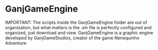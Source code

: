 # GanjGameEngine
IMPORTANT: The scripts inside the GanjGameEngine folder are out of organization, but what matters is the .sln file is perfectly configured and organized, just download and view.
GanjGameEngine is a graphic engine developed by GanjGameStudios, creator of the game Nenequinho Adventure
